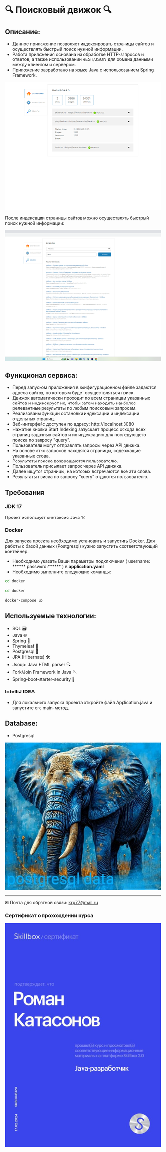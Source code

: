 # 🔍 Поисковый движок 🔍

## Описание:
- Данное приложение позволяет индексировать страницы сайтов и осуществлять быстрый поиск нужной информации.
- Работа приложения основана на обработке HTTP-запросов и ответов, а также использовании REST/JSON для обмена данными между клиентом и сервером.
- Приложение разработано на языке Java с использованием Spring Framework.

![image](./image/3.png )

После индексации страницы сайтов можно осуществлять быстрый поиск нужной информации:

![image](./image/4.png)
## Функционал сервиса:
- Перед запуском приложения в конфигурационном файле задаются адреса сайтов, по которым будет осуществляться поиск.
- Движок автоматически проходит по всем страницам указанных сайтов и индексирует их, чтобы затем находить наиболее релевантные результаты по любым поисковым запросам.
- Реализованы функции остановки индексации и индексации отдельных страниц.
- Веб-интерфейс доступен по адресу: http://localhost:8080
- Нажатие кнопки Start Indexing запускает процесс обхода всех страниц заданных сайтов и их индексацию для последующего поиска по запросу "query".
- Пользователи могут отправлять запросы через API движка.
- На основе этих запросов находятся страницы, содержащие указанные слова.
- Результаты поиска возвращаются пользователю.
- Пользователь присылает запрос через API движка.
- Далее ищутся страницы, на которых встречаются все эти слова.
- Результаты поиска по запросу “query” отдаются пользователю.

## Требования

### JDK 17
Проект использует синтаксис Java 17.

### Docker
Для запуска проекта необходимо установить и запустить Docker. Для работы с базой данных (Postgresql) нужно запустить соответствующий контейнер.
- Необходимо указать Ваши параметры подключения ( username: ******  password:****** ) в **application.yaml**
- Необходимо выполните следующие команды:
```bash
cd docker
```
```bash
cd docker
```
```bash
docker-compose up
```
## Используемые технологии:
-  SQL 🗃️
-  Java 🌐
-  Spring 🌿
-  Thymeleaf 📜
-  Postgresql 🐘
-  JPA (Hibernate) 🛠️
-  Jsoup: Java HTML parser 🔍
-  Fork/Join Framework in Java 🪡
-  Spring-boot-starter-security  🔐

### IntelliJ IDEA

- Для локального запуска проекта откройте файл Application.java и запустите его main-метод.


## Database:
- Postgresql

![image](./image/5.jpg )


____
✉  Почта для обратной связи:
<a href="">krp77@mail.ru</a>

### Сертификат о прохождении курса

![image](./image/7.jpg )